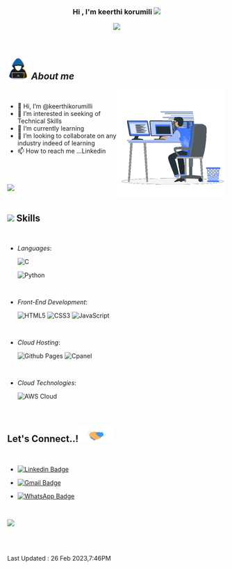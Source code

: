 
<h3 align="center"><b>Hi , I'm keerthi korumili </b><img src="https://media.giphy.com/media/hvRJCLFzcasrR4ia7z/giphy.gif" width="30"></h3>

<p align="center">
  <a href="https://github.com/DenverCoder1/readme-typing-svg"><img src="https://readme-typing-svg.herokuapp.com?font=Time+New+Roman&color=cyan&size=25&center=true&vCenter=true&width=600&height=100&lines=Thanks+for+visiting!+..&hearts;++;Self-taught+Disciple,;Computer+Science+Student,;Active+Learner/Researcher,;Love+to+learn+new+stuffs..<3"></a>
</p>


<br>



	
## <picture><img src = "https://github.com/0xAbdulKhalid/0xAbdulKhalid/raw/main/assets/mdImages/about_me.gif" width = 50px></picture> *About me*

<picture> <img align="right" src="https://github.com/0xAbdulKhalid/0xAbdulKhalid/raw/main/assets/mdImages/Right_Side.gif" width = 250px></picture>

<br>

- 👋 Hi, I’m @keerthikorumilli
- 👀 I’m interested in seeking of Technical Skills
- 🌱 I’m currently learning 
- 💞 I’m looking to collaborate on any industry indeed of learning
- 📫 How to reach me ...Linkedin


<br><br>

<img src="https://user-images.githubusercontent.com/73097560/115834477-dbab4500-a447-11eb-908a-139a6edaec5c.gif"><br><br>

## <img src="https://media2.giphy.com/media/QssGEmpkyEOhBCb7e1/giphy.gif?cid=ecf05e47a0n3gi1bfqntqmob8g9aid1oyj2wr3ds3mg700bl&rid=giphy.gif" width ="25"><b> Skills</b>
<br>

<p align="center">

- *Languages*:

    ![C](https://img.shields.io/badge/C%20-%232370ED.svg?style=for-the-badge&logo=c&logoColor=white)
 
    ![Python](https://img.shields.io/badge/Python%20-%2314354C.svg?style=for-the-badge&logo=python&logoColor=white)
<br>

- *Front-End Development*:

   ![HTML5](https://img.shields.io/badge/HTML5%20-%23E34F26.svg?style=for-the-badge&logo=html5&logoColor=white)
   ![CSS3](https://img.shields.io/badge/CSS%20-%231572B6.svg?style=for-the-badge&logo=css3&logoColor=white)
   ![JavaScript](https://img.shields.io/badge/JavaScript%20-%23F7DF1E.svg?style=for-the-badge&logo=javascript&logoColor=black)

<br>

- *Cloud Hosting*:

    ![Github Pages](https://img.shields.io/badge/GitHub%20Pages-%23327FC7.svg?style=for-the-badge&logo=github&logoColor=white)
    ![Cpanel](https://img.shields.io/badge/CPANEL-FF9800?style=for-the-badge&logo=dialogflow&logoColor=white)
<br>

- *Cloud Technologies*:

    ![AWS Cloud](https://img.shields.io/badge/Amazon_AWS-FF9900?style=for-the-badge&logo=amazonaws&logoColor=white)

<br>

## <b> Let's Connect..!</b><img src="https://github.com/0xAbdulKhalid/0xAbdulKhalid/raw/main/assets/mdImages/handshake.gif" width ="80">
<br>

<div align='left'>

<!-- SOCAIL MEDIA HANDLES -->

- [![Linkedin Badge](https://img.shields.io/badge/-keerthikorumilli-blue?style=flat-square&logo=Linkedin&logoColor=white&link=https://www.linkedin.com/in/keerthi-korumilli-51580a204/)](https://www.linkedin.com/in/keerthi-korumilli-51580a204/)

- [![Gmail Badge](https://img.shields.io/badge/-keerthik9999@gmail.com-c14438?style=flat-square&logo=Gmail&logoColor=white&link=mailto:keerthik9999@gmail.com)](mailto:keerthik9999@gmail.com)

- [![WhatsApp Badge](https://img.shields.io/badge/-WhatsApp-25D366?style=flat-square&logo=whatsapp&logoColor=white&link=https://wa.me/+919704566460)](https://wa.me/+919704566460)



<br>

<img src="https://user-images.githubusercontent.com/73097560/115834477-dbab4500-a447-11eb-908a-139a6edaec5c.gif"><br><br>

<br>


 <p> Last Updated : 26 Feb 2023,7:46PM</p>

<!---
keerthikorumilli/keerthikorumilli is a ✨ special ✨ repository.
--->
